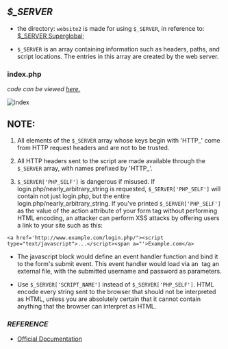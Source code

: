 ## *$_SERVER*
* the directory: `website2` is made for using `$_SERVER`, in reference to: [$_SERVER Superglobal](https://github.com/tusharnankani/PHP_Basics/blob/master/7.%20%24_SERVER%20Superglobal.php);

* `$_SERVER` is an array containing information such as headers, paths, and script locations. The entries in this array are created by the web server.

### index.php
*code can be viewed [here.](https://github.com/tusharnankani/PHP_Basics/blob/master/website2/index.php)*

![index](https://user-images.githubusercontent.com/61280281/85629458-8d92ad00-b68f-11ea-86d4-a9f0d2636137.png)

## NOTE:
1. All elements of the `$_SERVER` array whose keys begin with 'HTTP_' come from HTTP request headers and are not to be trusted.

2. All HTTP headers sent to the script are made available through the `$_SERVER` array, with names prefixed by 'HTTP_'.

3. `$_SERVER['PHP_SELF']` is dangerous if misused. If login.php/nearly_arbitrary_string is requested, `$_SERVER['PHP_SELF']` will contain not just login.php, but the entire login.php/nearly_arbitrary_string. If you've printed `$_SERVER['PHP_SELF']` as the value of the action attribute of your form tag without performing HTML encoding, an attacker can perform XSS attacks by offering users a link to your site such as this:

`<a href='http://www.example.com/login.php/"><script type="text/javascript">...</script><span a="'>Example.com</a>`

* The javascript block would define an event handler function and bind it to the form's submit event. This event handler would load via an <img> tag an external file, with the submitted username and password as parameters.

* Use `$_SERVER['SCRIPT_NAME']` instead of `$_SERVER['PHP_SELF']`. HTML encode every string sent to the browser that should not be interpreted as HTML, unless you are absolutely certain that it cannot contain anything that the browser can interpret as HTML.






### *REFERENCE*
- [Official Documentation](https://www.php.net/manual/en/reserved.variables.server.php)



